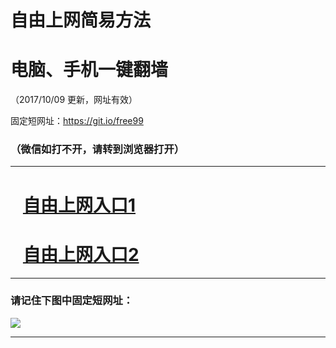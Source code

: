 ﻿# 自由上网简易方法

# 电脑、手机一键翻墙

（2017/10/09 更新，网址有效）

固定短网址：https://git.io/free99

### （微信如打不开，请转到浏览器打开）


***





# &nbsp;&nbsp; <a href="http://ft1032221001.fwq-tz-1001.info/fwqtz01.html?t=100900132240 " target="_blank">自由上网入口1</a>
# &nbsp;&nbsp; <a href="http://ft1976523368.fwq-tz-1002.info/fwqtz02.html?t=100900121503 " target="_blank">自由上网入口2</a>
***

### 请记住下图中固定短网址：

<img src="https://s3-us-west-2.amazonaws.com/fwq-1001/yjfq-20170905okok.png" /> 


***

